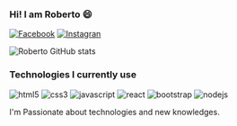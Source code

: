 ### Hi! I am Roberto 😄

[![Facebook](https://img.shields.io/badge/Facebook-1877F2?style=for-the-badge&logo=facebook&logoColor=white)](https://www.facebook.com/robert.alyssom)
[![Instagran](https://img.shields.io/badge/Instagram-E4405F?style=for-the-badge&logo=instagram&logoColor=white)](https://www.instagram.com/robertoalyssom/)

![Roberto GitHub stats](https://github-readme-stats.vercel.app/api?username=robertoalyssom&show_icons=true&theme=dracula)

### Technologies I currently use

<div style="display: inline-block">
    <img style="align=center" alt="html5" src="https://img.shields.io/badge/HTML5-E34F26?style=for-the-badge&logo=html5&logoColor=white"/>
    <img style="align=center" alt="css3" src="https://img.shields.io/badge/CSS3-1572B6?style=for-the-badge&logo=css3&logoColor=white"/>
    <img style="align=center" alt="javascript" src="https://img.shields.io/badge/JavaScript-F7DF1E?style=for-the-badge&logo=javascript&logoColor=black"/>
    <img style="align=center" alt="react" src="https://img.shields.io/badge/React-20232A?style=for-the-badge&logo=react&logoColor=61DAFB"/>
    <img style="align=center" alt="bootstrap" src="https://img.shields.io/badge/Bootstrap-563D7C?style=for-the-badge&logo=bootstrap&logoColor=white"/>
    <img style="align=center" alt="nodejs" src="https://img.shields.io/badge/Node.js-43853D?style=for-the-badge&logo=node.js&logoColor=white"/>
</div><br/>

I'm Passionate about technologies and new knowledges.
